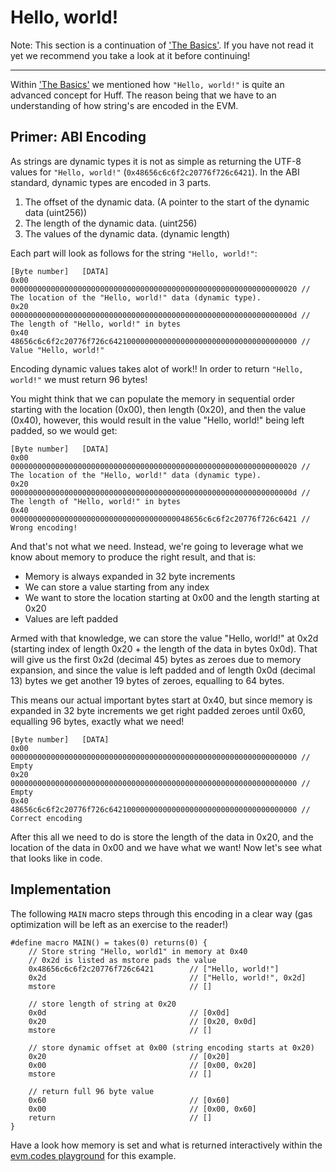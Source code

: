 # Hello, world!

Note: This section is a continuation of ['The Basics'](/tutorial/the-basics/). If you have not read it yet we recommend you take a look at it before continuing!

---


Within ['The Basics'](/tutorial/the-basics/) we mentioned how `"Hello, world!"` is quite an advanced concept for Huff. The reason being that we have to an understanding of how string's are encoded in the EVM.
## Primer: ABI Encoding 
As strings are dynamic types it is not as simple as returning the UTF-8 values for `"Hello, world!"` (`0x48656c6c6f2c20776f726c6421`). In the ABI standard, dynamic types are encoded in 3 parts.
1. The offset of the dynamic data. (A pointer to the start of the dynamic data (uint256))
2. The length of the dynamic data. (uint256)
3. The values of the dynamic data. (dynamic length)

Each part will look as follows for the string `"Hello, world!"`:
```
[Byte number]   [DATA]    
0x00            0000000000000000000000000000000000000000000000000000000000000020 // The location of the "Hello, world!" data (dynamic type).
0x20            000000000000000000000000000000000000000000000000000000000000000d // The length of "Hello, world!" in bytes
0x40            48656c6c6f2c20776f726c642100000000000000000000000000000000000000 // Value "Hello, world!"
```

Encoding dynamic values takes alot of work!! In order to return `"Hello, world!"` we must return 96 bytes!

You might think that we can populate the memory in sequential order starting with the location (0x00), then length (0x20), and then the value (0x40), however, this would result in the value "Hello, world!" being left padded, so we would get: 
```
[Byte number]   [DATA]    
0x00            0000000000000000000000000000000000000000000000000000000000000020 // The location of the "Hello, world!" data (dynamic type).
0x20            000000000000000000000000000000000000000000000000000000000000000d // The length of "Hello, world!" in bytes
0x40            0000000000000000000000000000000000000048656c6c6f2c20776f726c6421 // Wrong encoding!
```
And that's not what we need. Instead, we're going to leverage what we know about memory to produce the right result, and that is:
- Memory is always expanded in 32 byte increments
- We can store a value starting from any index
- We want to store the location starting at 0x00 and the length starting at 0x20
- Values are left padded

Armed with that knowledge, we can store the value "Hello, world!" at 0x2d (starting index of length 0x20 + the length of the data in bytes 0x0d). That will give us the first 0x2d (decimal 45) bytes as zeroes due to memory expansion, and since the value is left padded and of length 0x0d (decimal 13) bytes we get another 19 bytes of zeroes, equalling to 64 bytes. 

This means our actual important bytes start at 0x40, but since memory is expanded in 32 byte increments we get right padded zeroes until 0x60, equalling 96 bytes, exactly what we need! 
```
[Byte number]   [DATA]    
0x00            0000000000000000000000000000000000000000000000000000000000000000 // Empty
0x20            0000000000000000000000000000000000000000000000000000000000000000 // Empty
0x40            48656c6c6f2c20776f726c642100000000000000000000000000000000000000 // Correct encoding 
```

After this all we need to do is store the length of the data in 0x20, and the location of the data in 0x00 and we have what we want! Now let's see what that looks like in code.

## Implementation
The following `MAIN` macro steps through this encoding in a clear way (gas optimization will be left as an exercise to the reader!)
```
#define macro MAIN() = takes(0) returns(0) {
    // Store string "Hello, world1" in memory at 0x40
    // 0x2d is listed as mstore pads the value
    0x48656c6c6f2c20776f726c6421        // ["Hello, world!"]
    0x2d                                // ["Hello, world!", 0x2d]
    mstore                              // []

    // store length of string at 0x20
    0x0d                                // [0x0d]
    0x20                                // [0x20, 0x0d]
    mstore                              // []
    
    // store dynamic offset at 0x00 (string encoding starts at 0x20)
    0x20                                // [0x20]
    0x00                                // [0x00, 0x20]
    mstore                              // []

    // return full 96 byte value
    0x60                                // [0x60]
    0x00                                // [0x00, 0x60]
    return                              // []
}
```

Have a look how memory is set and what is returned interactively within the [evm.codes playground](https://www.evm.codes/playground?unit=Wei&codeType=Bytecode&code='6c48656c6c6f2c20776f726c6421~2dz0d~20z20~00z~~00f3'~60z52~%01z~_) for this example.
